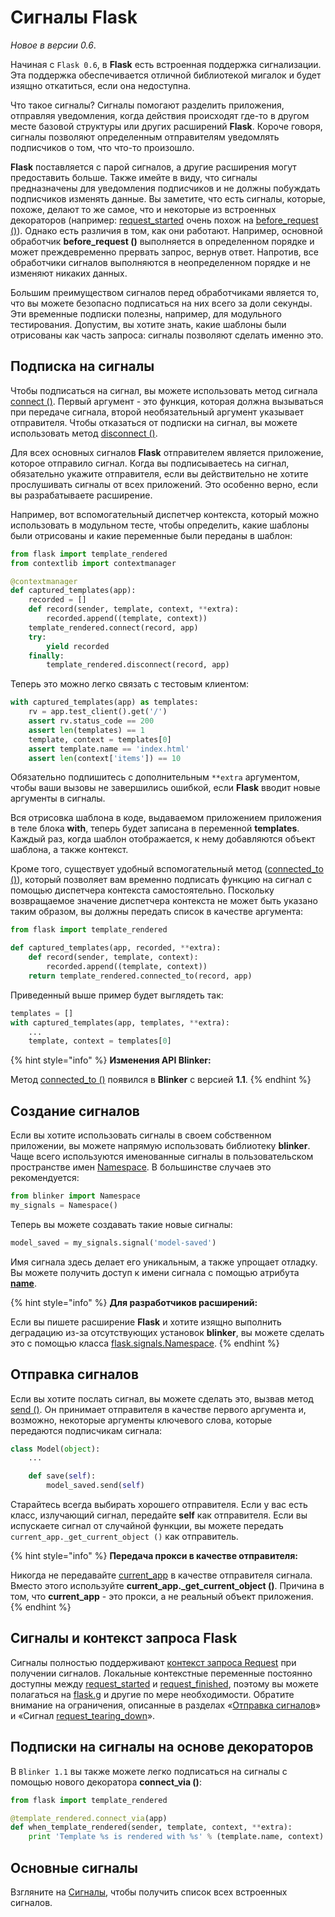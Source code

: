 # Сигналы Flask

_Новое в версии 0.6_.

Начиная с `Flask 0.6`, в **Flask** есть встроенная поддержка сигнализации. Эта поддержка обеспечивается отличной библиотекой мигалок и будет изящно откатиться, если она недоступна.

Что такое сигналы? Сигналы помогают разделить приложения, отправляя уведомления, когда действия происходят где-то в другом месте базовой структуры или других расширений **Flask**. Короче говоря, сигналы позволяют определенным отправителям уведомлять подписчиков о том, что что-то произошло.

**Flask** поставляется с парой сигналов, а другие расширения могут предоставить больше. Также имейте в виду, что сигналы предназначены для уведомления подписчиков и не должны побуждать подписчиков изменять данные. Вы заметите, что есть сигналы, которые, похоже, делают то же самое, что и некоторые из встроенных декораторов (например: [request\_started](../api-dokumentaciya-flask/signaly-flask.md#flask-request\_started) очень похож на [before\_request ()](../api-dokumentaciya-flask/obekt-prilozheniya-flask.md#before\_request)). Однако есть различия в том, как они работают. Например, основной обработчик **before\_request ()** выполняется в определенном порядке и может преждевременно прервать запрос, вернув ответ. Напротив, все обработчики сигналов выполняются в неопределенном порядке и не изменяют никаких данных.

Большим преимуществом сигналов перед обработчиками является то, что вы можете безопасно подписаться на них всего за доли секунды. Эти временные подписки полезны, например, для модульного тестирования. Допустим, вы хотите знать, какие шаблоны были отрисованы как часть запроса: сигналы позволяют сделать именно это.

## Подписка на сигналы

Чтобы подписаться на сигнал, вы можете использовать метод сигнала [connect ()](https://pythonhosted.org/blinker/index.html#blinker.base.Signal.connect). Первый аргумент - это функция, которая должна вызываться при передаче сигнала, второй необязательный аргумент указывает отправителя. Чтобы отказаться от подписки на сигнал, вы можете использовать метод [disconnect ()](https://pythonhosted.org/blinker/index.html#blinker.base.Signal.disconnect).

Для всех основных сигналов **Flask** отправителем является приложение, которое отправило сигнал. Когда вы подписываетесь на сигнал, обязательно укажите отправителя, если вы действительно не хотите прослушивать сигналы от всех приложений. Это особенно верно, если вы разрабатываете расширение.

Например, вот вспомогательный диспетчер контекста, который можно использовать в модульном тесте, чтобы определить, какие шаблоны были отрисованы и какие переменные были переданы в шаблон:

```python
from flask import template_rendered
from contextlib import contextmanager

@contextmanager
def captured_templates(app):
    recorded = []
    def record(sender, template, context, **extra):
        recorded.append((template, context))
    template_rendered.connect(record, app)
    try:
        yield recorded
    finally:
        template_rendered.disconnect(record, app)
```

Теперь это можно легко связать с тестовым клиентом:

```python
with captured_templates(app) as templates:
    rv = app.test_client().get('/')
    assert rv.status_code == 200
    assert len(templates) == 1
    template, context = templates[0]
    assert template.name == 'index.html'
    assert len(context['items']) == 10
```

Обязательно подпишитесь с дополнительным `**extra` аргументом, чтобы ваши вызовы не завершились ошибкой, если **Flask** вводит новые аргументы в сигналы.

Вся отрисовка шаблона в коде, выдаваемом приложением приложения в теле блока **with**, теперь будет записана в переменной **templates**. Каждый раз, когда шаблон отображается, к нему добавляются объект шаблона, а также контекст.

Кроме того, существует удобный вспомогательный метод ([connected\_to ()](https://pythonhosted.org/blinker/index.html#blinker.base.Signal.connected\_to)), который позволяет вам временно подписать функцию на сигнал с помощью диспетчера контекста самостоятельно. Поскольку возвращаемое значение диспетчера контекста не может быть указано таким образом, вы должны передать список в качестве аргумента:

```python
from flask import template_rendered

def captured_templates(app, recorded, **extra):
    def record(sender, template, context):
        recorded.append((template, context))
    return template_rendered.connected_to(record, app)
```

Приведенный выше пример будет выглядеть так:

```python
templates = []
with captured_templates(app, templates, **extra):
    ...
    template, context = templates[0]
```

{% hint style="info" %}
**Изменения API Blinker:**

Метод [connected\_to ()](https://pythonhosted.org/blinker/index.html#blinker.base.Signal.connected\_to) появился в **Blinker** с версией **1.1**.
{% endhint %}

## Создание сигналов

Если вы хотите использовать сигналы в своем собственном приложении, вы можете напрямую использовать библиотеку **blinker**. Чаще всего используются именованные сигналы в пользовательском пространстве имен [Namespace](https://pythonhosted.org/blinker/index.html#blinker.base.Namespace). В большинстве случаев это рекомендуется:

```python
from blinker import Namespace
my_signals = Namespace()
```

Теперь вы можете создавать такие новые сигналы:

```python
model_saved = my_signals.signal('model-saved')
```

Имя сигнала здесь делает его уникальным, а также упрощает отладку. Вы можете получить доступ к имени сигнала с помощью атрибута [**name**](https://pythonhosted.org/blinker/index.html#blinker.base.NamedSignal.name).

{% hint style="info" %}
**Для разработчиков расширений:**

Если вы пишете расширение **Flask** и хотите изящно выполнить деградацию из-за отсутствующих установок **blinker**, вы можете сделать это с помощью класса [flask.signals.Namespace](../api-dokumentaciya-flask/signaly-flask.md#klass-signals-namespace).
{% endhint %}

## Отправка сигналов

Если вы хотите послать сигнал, вы можете сделать это, вызвав метод [send ()](https://pythonhosted.org/blinker/index.html#blinker.base.Signal.send). Он принимает отправителя в качестве первого аргумента и, возможно, некоторые аргументы ключевого слова, которые передаются подписчикам сигнала:

```python
class Model(object):
    ...

    def save(self):
        model_saved.send(self)
```

Старайтесь всегда выбирать хорошего отправителя. Если у вас есть класс, излучающий сигнал, передайте **self** как отправителя. Если вы испускаете сигнал от случайной функции, вы можете передать `current_app._get_current_object ()` как отправитель.

{% hint style="info" %}
**Передача прокси в качестве отправителя:**

Никогда не передавайте [current\_app](../api-dokumentaciya-flask/poleznye-funkcii-i-klassy-flask.md#flask-current\_app) в качестве отправителя сигнала. Вместо этого используйте **current\_app.\_get\_current\_object ()**. Причина в том, что **current\_app** - это прокси, а не реальный объект приложения.
{% endhint %}

## Сигналы и контекст запроса Flask

Сигналы полностью поддерживают [контекст запроса Request](kontekst-zaprosa-flask.md) при получении сигналов. Локальные контекстные переменные постоянно доступны между [request\_started](../api-dokumentaciya-flask/signaly-flask.md#flask-request\_started) и [request\_finished](../api-dokumentaciya-flask/signaly-flask.md#flask-request\_finished), поэтому вы можете полагаться на [flask.g](../api-dokumentaciya-flask/globalnyi-obekt-prilozheniya-flask.md#flask-g) и другие по мере необходимости. Обратите внимание на ограничения, описанные в разделах «[Отправка сигналов](signaly-flask.md#otpravka-signalov)» и «Сигнал [request\_tearing\_down](../api-dokumentaciya-flask/signaly-flask.md#flask-request\_tearing\_down)».

## Подписки на сигналы на основе декораторов

В `Blinker 1.1` вы также можете легко подписаться на сигналы с помощью нового декоратора **connect\_via ()**:

```python
from flask import template_rendered

@template_rendered.connect_via(app)
def when_template_rendered(sender, template, context, **extra):
    print 'Template %s is rendered with %s' % (template.name, context)
```

## Основные сигналы

Взгляните на [Сигналы](../api-dokumentaciya-flask/signaly-flask.md), чтобы получить список всех встроенных сигналов.

